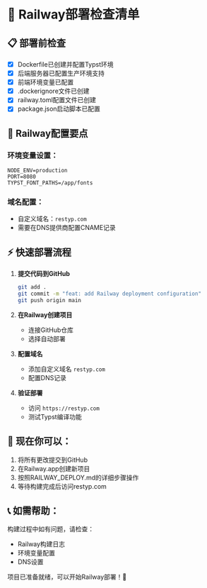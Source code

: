 # 🚀 Railway部署检查清单

## 📋 部署前检查

- [x] Dockerfile已创建并配置Typst环境
- [x] 后端服务器已配置生产环境支持
- [x] 前端环境变量已配置
- [x] .dockerignore文件已创建
- [x] railway.toml配置文件已创建
- [x] package.json启动脚本已配置

## 🔧 Railway配置要点

### 环境变量设置：
```
NODE_ENV=production
PORT=8080
TYPST_FONT_PATHS=/app/fonts
```

### 域名配置：
- 自定义域名：`restyp.com`
- 需要在DNS提供商配置CNAME记录

## ⚡ 快速部署流程

1. **提交代码到GitHub**
   ```bash
   git add .
   git commit -m "feat: add Railway deployment configuration"
   git push origin main
   ```

2. **在Railway创建项目**
   - 连接GitHub仓库
   - 选择自动部署

3. **配置域名**
   - 添加自定义域名 `restyp.com`
   - 配置DNS记录

4. **验证部署**
   - 访问 `https://restyp.com`
   - 测试Typst编译功能

## 🎯 现在你可以：

1. 将所有更改提交到GitHub
2. 在Railway.app创建新项目
3. 按照RAILWAY_DEPLOY.md的详细步骤操作
4. 等待构建完成后访问restyp.com

## 📞 如需帮助：

构建过程中如有问题，请检查：
- Railway构建日志
- 环境变量配置
- DNS设置

项目已准备就绪，可以开始Railway部署！🎉